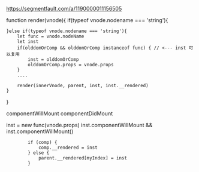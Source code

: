 https://segmentfault.com/a/1190000011156505

function render(vnode){
    if(typeof vnode.nodename === 'string'){

    }else if(typeof vnode.nodename === 'string'){
        let func = vnode.nodeName
        let inst
        if(olddomOrComp && olddomOrComp instanceof func) { // <--- inst 可以复用
            inst = olddomOrComp
            olddomOrComp.props = vnode.props
        }
        ....

        render(innerVnode, parent, inst, inst.__rendered)
    }
}

componentWillMount
componentDidMount

inst = new func(vnode.props)
            inst.componentWillMount && inst.componentWillMount()


            if (comp) {
                comp.__rendered = inst
            } else {
                parent.__rendered[myIndex] = inst
            }

